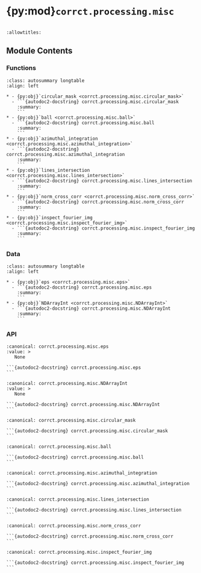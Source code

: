 # {py:mod}`corrct.processing.misc`

```{py:module} corrct.processing.misc
```

```{autodoc2-docstring} corrct.processing.misc
:allowtitles:
```

## Module Contents

### Functions

````{list-table}
:class: autosummary longtable
:align: left

* - {py:obj}`circular_mask <corrct.processing.misc.circular_mask>`
  - ```{autodoc2-docstring} corrct.processing.misc.circular_mask
    :summary:
    ```
* - {py:obj}`ball <corrct.processing.misc.ball>`
  - ```{autodoc2-docstring} corrct.processing.misc.ball
    :summary:
    ```
* - {py:obj}`azimuthal_integration <corrct.processing.misc.azimuthal_integration>`
  - ```{autodoc2-docstring} corrct.processing.misc.azimuthal_integration
    :summary:
    ```
* - {py:obj}`lines_intersection <corrct.processing.misc.lines_intersection>`
  - ```{autodoc2-docstring} corrct.processing.misc.lines_intersection
    :summary:
    ```
* - {py:obj}`norm_cross_corr <corrct.processing.misc.norm_cross_corr>`
  - ```{autodoc2-docstring} corrct.processing.misc.norm_cross_corr
    :summary:
    ```
* - {py:obj}`inspect_fourier_img <corrct.processing.misc.inspect_fourier_img>`
  - ```{autodoc2-docstring} corrct.processing.misc.inspect_fourier_img
    :summary:
    ```
````

### Data

````{list-table}
:class: autosummary longtable
:align: left

* - {py:obj}`eps <corrct.processing.misc.eps>`
  - ```{autodoc2-docstring} corrct.processing.misc.eps
    :summary:
    ```
* - {py:obj}`NDArrayInt <corrct.processing.misc.NDArrayInt>`
  - ```{autodoc2-docstring} corrct.processing.misc.NDArrayInt
    :summary:
    ```
````

### API

````{py:data} eps
:canonical: corrct.processing.misc.eps
:value: >
   None

```{autodoc2-docstring} corrct.processing.misc.eps
```

````

````{py:data} NDArrayInt
:canonical: corrct.processing.misc.NDArrayInt
:value: >
   None

```{autodoc2-docstring} corrct.processing.misc.NDArrayInt
```

````

````{py:function} circular_mask(vol_shape_zxy: typing.Union[collections.abc.Sequence[int], corrct.processing.misc.NDArrayInt], radius_offset: float = 0, coords_ball: typing.Union[collections.abc.Sequence[int], corrct.processing.misc.NDArrayInt, None] = None, ball_norm: float = 2, vol_origin_zxy: typing.Union[collections.abc.Sequence[float], numpy.typing.NDArray, None] = None, taper_func: typing.Optional[str] = None, taper_target: typing.Union[str, float] = 'edge', super_sampling: int = 1, squeeze: bool = True, dtype: numpy.typing.DTypeLike = np.float32) -> numpy.typing.NDArray
:canonical: corrct.processing.misc.circular_mask

```{autodoc2-docstring} corrct.processing.misc.circular_mask
```
````

````{py:function} ball(data_shape_vu: numpy.typing.ArrayLike, radius: typing.Union[int, float], super_sampling: int = 5, dtype: numpy.typing.DTypeLike = np.float32, func: typing.Optional[typing.Callable] = None) -> numpy.typing.ArrayLike
:canonical: corrct.processing.misc.ball

```{autodoc2-docstring} corrct.processing.misc.ball
```
````

````{py:function} azimuthal_integration(img: numpy.typing.NDArray, axes: collections.abc.Sequence[int] = (-2, -1), domain: str = 'direct') -> numpy.typing.NDArray
:canonical: corrct.processing.misc.azimuthal_integration

```{autodoc2-docstring} corrct.processing.misc.azimuthal_integration
```
````

````{py:function} lines_intersection(line_1: numpy.typing.NDArray, line_2: typing.Union[float, numpy.typing.NDArray], position: str = 'first', x_lims: typing.Optional[tuple[typing.Optional[float], typing.Optional[float]]] = None) -> typing.Optional[tuple[float, float]]
:canonical: corrct.processing.misc.lines_intersection

```{autodoc2-docstring} corrct.processing.misc.lines_intersection
```
````

````{py:function} norm_cross_corr(img1: numpy.typing.NDArray, img2: typing.Optional[numpy.typing.NDArray] = None, axes: collections.abc.Sequence[int] = (-2, -1), t_match: bool = False, mode_full: bool = True, compute_profile: bool = True, plot: bool = True) -> typing.Union[numpy.typing.NDArray, tuple[numpy.typing.NDArray, numpy.typing.NDArray]]
:canonical: corrct.processing.misc.norm_cross_corr

```{autodoc2-docstring} corrct.processing.misc.norm_cross_corr
```
````

````{py:function} inspect_fourier_img(img: numpy.typing.NDArray, remove_zero: bool = False) -> None
:canonical: corrct.processing.misc.inspect_fourier_img

```{autodoc2-docstring} corrct.processing.misc.inspect_fourier_img
```
````
